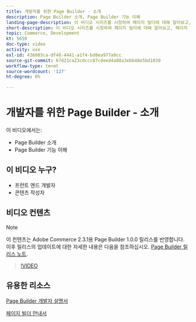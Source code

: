 ```yaml
---
title: 개발자를 위한 Page Builder - 소개
description: Page Builder 소개, Page Builder 기능 이해
landing-page-description: 이 비디오 시리즈를 시청하여 페이지 빌더에 대해 알아보고, 페이지 빌더를 확장하여 최적의 페이지를 만드는 방법을 알아봅니다 [!DNL Commerce] storefront 경험.
short-description: 이 비디오 시리즈를 시청하여 페이지 빌더에 대해 알아보고, 페이지 빌더를 확장하여 최적의 페이지를 만드는 방법을 알아봅니다 [!DNL Commerce] storefront 경험.
topic: Commerce, Development
kt: 5650
doc-type: video
activity: use
exl-id: 436003ca-df48-4441-a1f4-bd8ea977a9cc
source-git-commit: 67d21ca23cdccc87cdeed4a08a3ebb48e5bd1030
workflow-type: tm+mt
source-wordcount: '127'
ht-degree: 0%

---
```


# 개발자를 위한 Page Builder - 소개

이 비디오에서는:

- Page Builder 소개
- Page Builder 기능 이해

## 이 비디오 누구?

- 프런트 엔드 개발자
- 콘텐츠 작성자

## 비디오 컨텐츠

>[!NOTE]
>
>이 컨텐츠는 Adobe Commerce 2.3.1용 Page Builder 1.0.0 릴리스를 반영합니다. 이후 릴리스의 업데이트에 대한 자세한 내용은 다음을 참조하십시오. [Page Builder 릴리스 노트](https://experienceleague.adobe.com/docs/commerce-admin/page-builder/release-notes.html).

>[!VIDEO](https://video.tv.adobe.com/v/35709?quality=12&learn=on)

## 유용한 리소스

[Page Builder 개발자 설명서](https://developer.adobe.com/commerce/frontend-core/page-builder/)

[페이지 빌더 안내서](https://experienceleague.adobe.com/docs/commerce-admin/page-builder/introduction.html)
